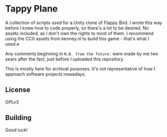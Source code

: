# Tappy Plane
A collection of scripts used for a Unity clone of Flappy Bird. I wrote this way
before I knew how to code properly, so there's a lot to be desired. No assets
included, as I don't own the rights to most of them. I recommend using the CC0
assets from kenney.nl to build this game - that's what I used.e

Any comments beginning in `N.B. from the future:` were made by me two years after
the fact, just before I uploaded this repository.

This is mostly here for archival purposes. It's not representative of how I
approach software projects nowadays.
## License
GPLv3
## Building
Good luck!
